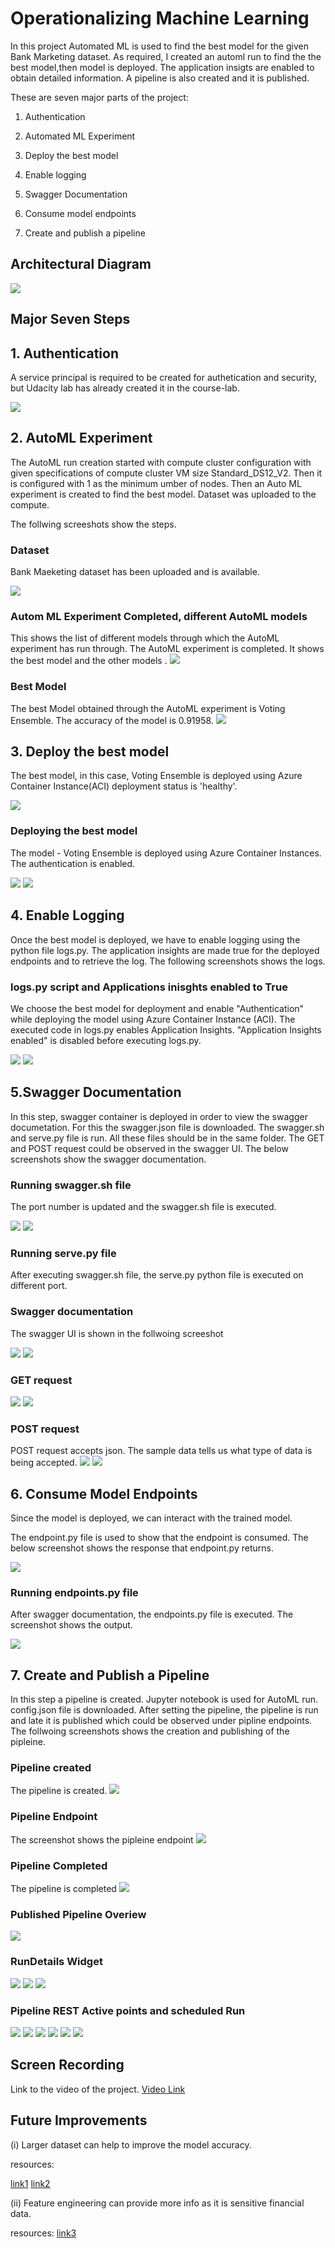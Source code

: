 
# Operationalizing Machine Learning

In this project Automated ML is used to find the best model for the given Bank Marketing dataset.
As required, I created an automl run to find the the best model,then model is deployed.
The application insigts are enabled  to obtain detailed information. A pipeline is also created
and it is published. 

These are seven major parts of the project:

1. Authentication

2. Automated ML Experiment

3. Deploy the best model

4. Enable logging

5. Swagger Documentation

6. Consume model endpoints

7. Create and publish a pipeline


## Architectural Diagram

<img src="./Screenshots/a0_archi.PNG"/>


## Major Seven Steps

## 1. Authentication

A service principal is required to be created for authetication and security, but Udacity lab has already created it in the course-lab. 

<img src="./Screenshots/a0_az2ANDaz3.PNG"/>

## 2. AutoML Experiment
The AutoML run creation started with compute cluster configuration with given specifications
of compute cluster VM size Standard_DS12_V2. Then it is configured with 1 as the
minimum umber of nodes. Then an Auto ML experiment is created
to find the best model. Dataset was uploaded to the compute.

The follwing screeshots show the steps.
   
### Dataset
Bank Maeketing dataset has been uploaded and is available.

<img src="./Screenshots/a1_reg_dataset.PNG" />

### Autom ML Experiment Completed, different AutoML models
This shows the list of different models through which the AutoML experiment has run through.
The AutoML experiment is completed. It shows the best model and the other models
.
<img src="./Screenshots/a4_runs_with_BM.PNG" />


### Best Model
The best Model obtained through the AutoML experiment is Voting Ensemble. The accuracy of the model is 0.91958.
<img src="./Screenshots/a3_votingEn.jpg" />

## 3. Deploy the best model
The best model, in this case, Voting Ensemble is deployed using Azure Container Instance(ACI)
deployment status is 'healthy'. 

<img src="./Screenshots/c0_healthy.jpg" />

### Deploying the best model
The model - Voting Ensemble is deployed using Azure Container Instances. The authentication is enabled.

<img src="./Screenshots/b1_deploy1.PNG" />

<img src="./Screenshots/b1_deploy2.PNG" />


## 4. Enable Logging 
Once the best model is deployed, we have to enable logging using the python file logs.py.
The application insights are made true for the deployed endpoints and to retrieve the log.
The following screenshots shows the logs.

### logs.py script and Applications inisghts enabled to True
We choose the best model for deployment and enable "Authentication" while
deploying the model using Azure Container Instance (ACI). The executed code in logs.py
enables Application Insights. "Application Insights enabled" is disabled before executing logs.py.

<img src="./Screenshots/c0_logspy.PNG" />

<img src="./Screenshots/c1_appli1.PNG" />

## 5.Swagger Documentation 
In this step, swagger container is deployed in order to view the swagger documetation.
 For this the swagger.json file is downloaded. The swagger.sh and serve.py file is run. All
 these files should be in the same folder. The GET and POST request could be observed in the swagger UI.
 The below screenshots show the swagger documentation.

### Running swagger.sh file
The port number is updated and the swagger.sh file is executed.

<img src="./Screenshots/d0_swag1.PNG" />

<img src="./Screenshots/d1_swaggerjson.PNG" />

### Running serve.py file

After executing swagger.sh file, the serve.py python file is executed on different port.

### Swagger documentation
The swagger UI is shown in the follwoing screeshot

<img src="./Screenshots/d2_localhost1.PNG" />

<img src="./Screenshots/d3_http_swag_ui.PNG" />

### GET request

<img src="./Screenshots/d4_httpget1.PNG" />
<img src="./Screenshots/d5_httpget2.PNG" />

### POST request

POST request accepts json. The sample data tells us what type of data is being accepted. 
<img src="./Screenshots/d6_post1.PNG" />
<img src="./Screenshots/d7_post2.PNG" />

## 6. Consume Model Endpoints
Since the model is deployed, we can interact with the trained model.
 
The endpoint.py file is used to show that the endpoint is consumed.
The below screenshot shows the response that endpoint.py returns.

<img src="./Screenshots/e1_scoringuri_key.PNG" />

### Running endpoints.py file
After swagger documentation, the endpoints.py file is executed. The screenshot shows the output.

<img src="./Screenshots/enpoint-results.PNG" />

## 7. Create and Publish a Pipeline
In this step a pipeline is created. Jupyter notebook is used for AutoML run. config.json file is downloaded.
 After setting the pipeline, the pipeline is run and late it is published which could be observed under
 pipline endpoints. The follwoing screenshots shows the creation and publishing of the pipleine.

### Pipeline created 
The pipeline is created.
<img src="./Screenshots/p1.jpg" />

### Pipeline Endpoint
The screenshot shows the pipleine endpoint
<img src="./Screenshots/p2.PNG" />

### Pipeline Completed
The pipeline is completed
<img src="./Screenshots/p_run_widgets.PNG" />

### Published Pipeline Overiew
<img src="./Screenshots/p4.PNG" />

### RunDetails Widget
<img src="./Screenshots/jupyt_pipeline.PNG" />

<img src="./Screenshots/pipelinerun2.PNG" />

<img src="./Screenshots/runwidgetcomplted2.PNG" />


### Pipeline REST Active points and scheduled Run

<img src="./Screenshots/REST_ACTIVE.PNG" />

<img src="./Screenshots/p1.PNG" />

<img src="./Screenshots/p2.PNG" />

<img src="./Screenshots/p3.PNG" />

<img src="./Screenshots/p4.PNG" />

<img src="./Screenshots/p_scheduled.PNG" />

## Screen Recording
Link to the video of the project. [Video Link](https://youtu.be/SC2MRSfIcTc)

## Future Improvements
(i) Larger dataset can help to improve the model accuracy.

resources: 

[link1](https://sciencing.com/advantages-large-sample-size-7210190.html)
[link2](https://medium.com/swlh/big-data-vs-small-data-how-much-data-is-big-enough-32e50103d0d4)

(ii) Feature engineering can provide more info as it is sensitive financial data.

resources: 
[link3](https://towardsdatascience.com/feature-engineering-what-powers-machine-learning-93ab191bcc2d)




















